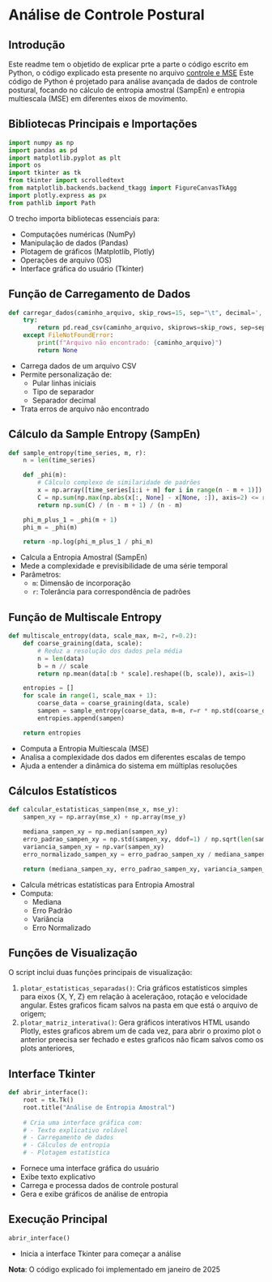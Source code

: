 # Análise de Controle Postural

## Introdução
Este readme tem o objetido de explicar prte a parte o código escrito em Python, o código explicado esta presente no  arquivo [controle e MSE](https://github.com/Juliana-Bispo/Analise-grafica---Controle-Postural/blob/main/controle%20e%20MSE) Este código de Python é projetado para análise avançada de dados de controle postural, focando no cálculo de entropia amostral (SampEn) e entropia multiescala (MSE) em diferentes eixos de movimento.

## Bibliotecas Principais e Importações
```python
import numpy as np
import pandas as pd
import matplotlib.pyplot as plt
import os
import tkinter as tk
from tkinter import scrolledtext
from matplotlib.backends.backend_tkagg import FigureCanvasTkAgg
import plotly.express as px
from pathlib import Path
```
O trecho importa bibliotecas essenciais para:
- Computações numéricas (NumPy)
- Manipulação de dados (Pandas)
- Plotagem de gráficos (Matplotlib, Plotly)
- Operações de arquivo (OS)
- Interface gráfica do usuário (Tkinter)

## Função de Carregamento de Dados
```python
def carregar_dados(caminho_arquivo, skip_rows=15, sep="\t", decimal=','):
    try:
        return pd.read_csv(caminho_arquivo, skiprows=skip_rows, sep=sep, decimal=decimal)
    except FileNotFoundError:
        print(f"Arquivo não encontrado: {caminho_arquivo}")
        return None
```
- Carrega dados de um arquivo CSV
- Permite personalização de:
  - Pular linhas iniciais
  - Tipo de separador
  - Separador decimal
- Trata erros de arquivo não encontrado

## Cálculo da Sample Entropy (SampEn)
```python
def sample_entropy(time_series, m, r):
    n = len(time_series)

    def _phi(m):
        # Cálculo complexo de similaridade de padrões
        x = np.array([time_series[i:i + m] for i in range(n - m + 1)])
        C = np.sum(np.max(np.abs(x[:, None] - x[None, :]), axis=2) <= r, axis=0) - 1
        return np.sum(C) / (n - m + 1) / (n - m)

    phi_m_plus_1 = _phi(m + 1)
    phi_m = _phi(m)

    return -np.log(phi_m_plus_1 / phi_m)
```
- Calcula a Entropia Amostral (SampEn)
- Mede a complexidade e previsibilidade de uma série temporal
- Parâmetros:
  - `m`: Dimensão de incorporação
  - `r`: Tolerância para correspondência de padrões

## Função de Multiscale Entropy
```python
def multiscale_entropy(data, scale_max, m=2, r=0.2):
    def coarse_graining(data, scale):
        # Reduz a resolução dos dados pela média
        n = len(data)
        b = n // scale
        return np.mean(data[:b * scale].reshape((b, scale)), axis=1)

    entropies = []
    for scale in range(1, scale_max + 1):
        coarse_data = coarse_graining(data, scale)
        sampen = sample_entropy(coarse_data, m=m, r=r * np.std(coarse_data))
        entropies.append(sampen)

    return entropies
```
- Computa a Entropia Multiescala (MSE)
- Analisa a complexidade dos dados em diferentes escalas de tempo
- Ajuda a entender a dinâmica do sistema em múltiplas resoluções

## Cálculos Estatísticos
```python
def calcular_estatisticas_sampen(mse_x, mse_y):
    sampen_xy = np.array(mse_x) + np.array(mse_y)

    mediana_sampen_xy = np.median(sampen_xy)
    erro_padrao_sampen_xy = np.std(sampen_xy, ddof=1) / np.sqrt(len(sampen_xy))
    variancia_sampen_xy = np.var(sampen_xy)
    erro_normalizado_sampen_xy = erro_padrao_sampen_xy / mediana_sampen_xy

    return (mediana_sampen_xy, erro_padrao_sampen_xy, variancia_sampen_xy, erro_normalizado_sampen_xy)
```
- Calcula métricas estatísticas para Entropia Amostral
- Computa:
  - Mediana
  - Erro Padrão
  - Variância
  - Erro Normalizado

## Funções de Visualização
O script inclui duas funções principais de visualização:
1. `plotar_estatisticas_separadas()`: Cria gráficos estatísticos simples para eixos {X, Y, Z} em relação à aceleraçãoo, rotação e velocidade angular. Estes graficos ficam salvos na pasta em que está o arquivo de origem;
2. `plotar_matriz_interativa()`: Gera gráficos interativos HTML usando Plotly, estes graficos abrem um de cada vez, para abrir o proximo plot o anterior preecisa ser fechado e estes graficos não ficam salvos como os plots anteriores,

## Interface Tkinter
```python
def abrir_interface():
    root = tk.Tk()
    root.title("Análise de Entropia Amostral")
    
    # Cria uma interface gráfica com:
    # - Texto explicativo rolável
    # - Carregamento de dados
    # - Cálculos de entropia
    # - Plotagem estatística
```
- Fornece uma interface gráfica do usuário
- Exibe texto explicativo
- Carrega e processa dados de controle postural
- Gera e exibe gráficos de análise de entropia

## Execução Principal
```python
abrir_interface()
```
- Inicia a interface Tkinter para começar a análise

**Nota**: O código explicado foi implementado em janeiro de 2025
